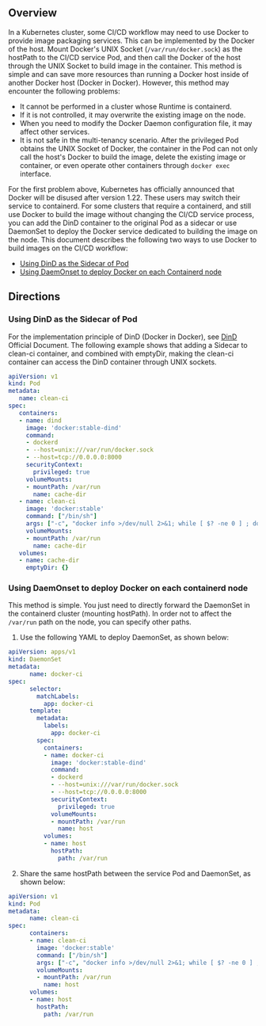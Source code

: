 ## Overview

In a Kubernetes cluster, some CI/CD workflow may need to use Docker to provide image packaging services. This can be implemented by the Docker of the host. Mount Docker's UNIX Socket (`/var/run/docker.sock`) as the hostPath to the CI/CD service Pod, and then call the Docker of the host through the UNIX Socket to build image in the container. This method is simple and can save more resources than running a Docker host inside of another Docker host (Docker in Docker). However, this method may encounter the following problems:
- It cannot be performed in a cluster whose Runtime is containerd.
- If it is not controlled, it may overwrite the existing image on the node.
- When you need to modify the Docker Daemon configuration file, it may affect other services.
- It is not safe in the multi-tenancy scenario. After the privileged Pod obtains the UNIX Socket of Docker, the container in the Pod can not only call the host's Docker to build the image, delete the existing image or container, or even operate other containers through `docker exec` interface.

For the first problem above, Kubernetes has officially announced that Docker will be disused after version 1.22. These users may switch their service to containerd. For some clusters that require a containerd, and still use Docker to build the image without changing the CI/CD service process, you can add the DinD container to the original Pod as a sidecar or use DaemonSet to deploy the Docker service dedicated to building the image on the node.
This document describes the following two ways to use Docker to build images on the CI/CD workflow:
- [Using DinD as the Sidecar of Pod](#DinD)
- [Using DaemOnset to deploy Docker on each Containerd node](#DaemonSet)

## Directions

### Using DinD as the Sidecar of Pod

For the implementation principle of DinD (Docker in Docker), see [DinD](https://hub.docker.com/_/docker) Official Document. The following example shows that adding a Sidecar to clean-ci container, and combined with emptyDir, making the clean-ci container can access the DinD container through UNIX sockets.
```yaml
apiVersion: v1
kind: Pod
metadata:
   name: clean-ci
spec:
   containers:
   - name: dind
     image: 'docker:stable-dind'
     command:
     - dockerd
     - --host=unix:///var/run/docker.sock
     - --host=tcp://0.0.0.0:8000
     securityContext:
       privileged: true
     volumeMounts:
     - mountPath: /var/run
       name: cache-dir
   - name: clean-ci
     image: 'docker:stable'
     command: ["/bin/sh"]
     args: ["-c", "docker info >/dev/null 2>&1; while [ $? -ne 0 ] ; do sleep 3; docker info >/dev/null 2>&1; done; docker pull library/busybox:latest; docker save -o busybox-latest.tar library/busybox:latest; docker rmi library/busybox:latest; while true; do sleep 86400; done"]
     volumeMounts:
     - mountPath: /var/run
       name: cache-dir
   volumes:
   - name: cache-dir
     emptyDir: {}
```

### Using DaemOnset to deploy Docker on each containerd node

This method is simple. You just need to directly forward the DaemonSet in the containerd cluster (mounting hostPath). In order not to affect the `/var/run` path on the node, you can specify other paths.

1. Use the following YAML to deploy DaemonSet, as shown below:
```yaml
apiVersion: apps/v1
kind: DaemonSet
metadata:
      name: docker-ci
spec:
      selector:
        matchLabels:
          app: docker-ci
      template:
        metadata:
          labels:
            app: docker-ci
        spec:
          containers:
          - name: docker-ci
            image: 'docker:stable-dind'
            command:
            - dockerd
            - --host=unix:///var/run/docker.sock
            - --host=tcp://0.0.0.0:8000
            securityContext:
              privileged: true
            volumeMounts:
            - mountPath: /var/run
              name: host
          volumes:
          - name: host
            hostPath:
              path: /var/run
```
2. Share the same hostPath between the service Pod and DaemonSet, as shown below:
```yaml
apiVersion: v1
kind: Pod
metadata:
      name: clean-ci
spec:
      containers:
      - name: clean-ci
        image: 'docker:stable'
        command: ["/bin/sh"]
        args: ["-c", "docker info >/dev/null 2>&1; while [ $? -ne 0 ] ; do sleep 3; docker info >/dev/null 2>&1; done; docker pull library/busybox:latest; docker save -o busybox-latest.tar library/busybox:latest; docker rmi library/busybox:latest; while true; do sleep 86400; done"]
        volumeMounts:
        - mountPath: /var/run
          name: host
      volumes:
      - name: host
        hostPath:
          path: /var/run
```
